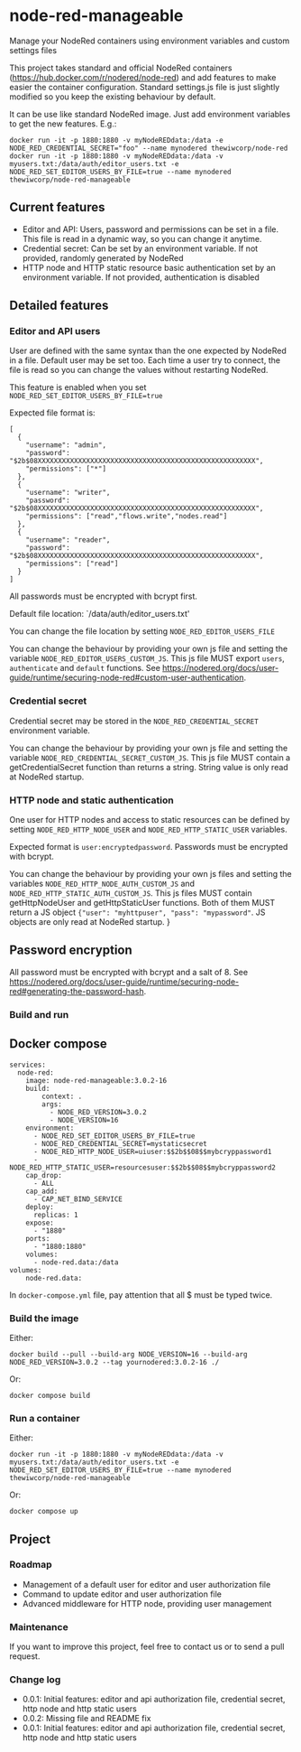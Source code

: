# node-red-manageable
Manage your NodeRed containers using environment variables and custom settings files

This project takes standard and official NodeRed containers (https://hub.docker.com/r/nodered/node-red) and add features to make easier the container configuration.
Standard settings.js file is just slightly modified so you keep the existing behaviour by default.

It can be use like standard NodeRed image. Just add environment variables to get the new features. E.g.:
```
docker run -it -p 1880:1880 -v myNodeREDdata:/data -e NODE_RED_CREDENTIAL_SECRET="foo" --name mynodered thewiwcorp/node-red
docker run -it -p 1880:1880 -v myNodeREDdata:/data -v myusers.txt:/data/auth/editor_users.txt -e NODE_RED_SET_EDITOR_USERS_BY_FILE=true --name mynodered thewiwcorp/node-red-manageable
```

## Current features
- Editor and API: Users, password and permissions can be set in a file. This file is read in a dynamic way, so you can change it anytime.
- Credential secret: Can be set by an environment variable. If not provided, randomly generated by NodeRed
- HTTP node and HTTP static resource basic authentication set by an environment variable. If not provided, authentication is disabled

## Detailed features
### Editor and API users
User are defined with the same syntax than the one expected by NodeRed in a file. Default user may be set too.
Each time a user try to connect, the file is read so you can change the values without restarting NodeRed.

This feature is enabled when you set `NODE_RED_SET_EDITOR_USERS_BY_FILE=true`

Expected file format is:
```
[
  {
    "username": "admin",
    "password": "$2b$08XXXXXXXXXXXXXXXXXXXXXXXXXXXXXXXXXXXXXXXXXXXXXXXXXXXXXX",
    "permissions": ["*"]
  },
  {
    "username": "writer",
    "password": "$2b$08XXXXXXXXXXXXXXXXXXXXXXXXXXXXXXXXXXXXXXXXXXXXXXXXXXXXXX",
    "permissions": ["read","flows.write","nodes.read"]
  },
  {
    "username": "reader",
    "password": "$2b$08XXXXXXXXXXXXXXXXXXXXXXXXXXXXXXXXXXXXXXXXXXXXXXXXXXXXXX",
    "permissions": ["read"]
  }
]
```

All passwords must be encrypted with bcrypt first.

Default file location: `/data/auth/editor_users.txt'

You can change the file location by setting `NODE_RED_EDITOR_USERS_FILE`

You can change the behaviour by providing your own js file and setting the variable `NODE_RED_EDITOR_USERS_CUSTOM_JS`. This js file MUST export `users`, `authenticate` and `default` functions. See https://nodered.org/docs/user-guide/runtime/securing-node-red#custom-user-authentication.

### Credential secret
Credential secret may be stored in the `NODE_RED_CREDENTIAL_SECRET` environment variable.

You can change the behaviour by providing your own js file and setting the variable `NODE_RED_CREDENTIAL_SECRET_CUSTOM_JS`. This js file MUST contain a getCredentialSecret function than returns a string. String value is only read at NodeRed startup.

### HTTP node and static authentication
One user for HTTP nodes and access to static resources can be defined by setting `NODE_RED_HTTP_NODE_USER` and `NODE_RED_HTTP_STATIC_USER` variables.

Expected format is `user:encryptedpassword`. Passwords must be encrypted with bcrypt.

You can change the behaviour by providing your own js files and setting the variables `NODE_RED_HTTP_NODE_AUTH_CUSTOM_JS` and `NODE_RED_HTTP_STATIC_AUTH_CUSTOM_JS`. This js files MUST contain getHttpNodeUser and getHttpStaticUser functions. Both of them MUST return a JS object `{"user": "myhttpuser", "pass": "mypassword"`.
JS objects are only read at NodeRed startup.
}

## Password encryption
All password must be encrypted with bcrypt and a salt of 8.
See https://nodered.org/docs/user-guide/runtime/securing-node-red#generating-the-password-hash.

### Build and run
## Docker compose
```
services:
  node-red:
    image: node-red-manageable:3.0.2-16
    build:
        context: .
        args:
          - NODE_RED_VERSION=3.0.2
          - NODE_VERSION=16
    environment:
      - NODE_RED_SET_EDITOR_USERS_BY_FILE=true
      - NODE_RED_CREDENTIAL_SECRET=mystaticsecret
      - NODE_RED_HTTP_NODE_USER=uiuser:$$2b$$08$$mybcryppassword1
      - NODE_RED_HTTP_STATIC_USER=resourcesuser:$$2b$$08$$mybcryppassword2
    cap_drop:
      - ALL
    cap_add:
      - CAP_NET_BIND_SERVICE
    deploy:
      replicas: 1
    expose:
      - "1880"
    ports:
      - "1880:1880"
    volumes:
      - node-red.data:/data
volumes:
    node-red.data:
```
In `docker-compose.yml` file, pay attention that all $ must be typed twice.

### Build the image
Either:
```
docker build --pull --build-arg NODE_VERSION=16 --build-arg NODE_RED_VERSION=3.0.2 --tag yournodered:3.0.2-16 ./
```
Or:
```
docker compose build
```
### Run a container
Either:
```
docker run -it -p 1880:1880 -v myNodeREDdata:/data -v myusers.txt:/data/auth/editor_users.txt -e NODE_RED_SET_EDITOR_USERS_BY_FILE=true --name mynodered thewiwcorp/node-red-manageable
```
Or:
```
docker compose up
```

## Project
### Roadmap
- Management of a default user for editor and user authorization file
- Command to update editor and user authorization file 
- Advanced middleware for HTTP node, providing user management

### Maintenance
If you want to improve this project, feel free to contact us or to send a pull request.

### Change log
- 0.0.1: Initial features: editor and api authorization file, credential secret, http node and http static users
- 0.0.2: Missing file and README fix
- 0.0.1: Initial features: editor and api authorization file, credential secret, http node and http static users

